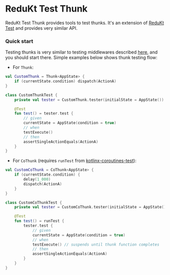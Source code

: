 # ReduKt Test Thunk

ReduKt Test Thunk provides tools to test thunks. It's an extension of [ReduKt Test](../redukt-test) and
provides very similar API.

### Quick start

Testing thunks is very similar to testing middlewares
described [here](../redukt-test/README.md#testing-middlewares-basics),
and you should start there. Simple examples below shows thunk testing flow:

* For `Thunk`:

```kotlin
val CustomThunk = Thunk<AppState> {
    if (currentState.condition) dispatch(ActionA)
}

class CustomThunkTest {
    private val tester = CustomThunk.tester(initialState = AppState())

    @Test
    fun test() = tester.test {
        // given
        currentState = AppState(condition = true)
        // when
        testExecute()
        // then
        assertSingleActionEquals(ActionA)
    }
}
```

* For `CoThunk` (requires `runTest`
from [kotlinx-coroutines-test](https://github.com/Kotlin/kotlinx.coroutines/blob/master/kotlinx-coroutines-test)):

```kotlin
val CustomCoThunk = CoThunk<AppState> {
    if (currentState.condition) {
        delay(1_000)
        dispatch(ActionA)
    }
}

class CustomCoThunkTest {
    private val tester = CustomCoThunk.tester(initialState = AppState())

    @Test
    fun test() = runTest {
        tester.test {
            // given
            currentState = AppState(condition = true)
            // when
            testExecute() // suspends until thunk function completes
            // then
            assertSingleActionEquals(ActionA)
        }
    }
}
```